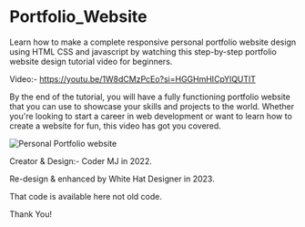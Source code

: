 # Portfolio_Website
Learn how to make a complete responsive personal portfolio website design using HTML CSS and javascript by watching this step-by-step portfolio website design tutorial video for beginners.

Video:- https://youtu.be/1W8dCMzPcEo?si=HGGHmHICpYlQUTlT

By the end of the tutorial, you will have a fully functioning portfolio website that you can use to showcase your skills and projects to the world. Whether you're looking to start a career in web development or want to learn how to create a website for fun, this video has got you covered.


![Personal Portfolio website](https://github.com/SK-Chaurasiya/Portfolio_Website/assets/97239651/d24a0296-1a88-4576-beb7-bda5ca6b89b7)


Creator & Design:- Coder MJ in 2022.

Re-design & enhanced by White Hat Designer in 2023.

That code is available here not old code.

Thank You!
